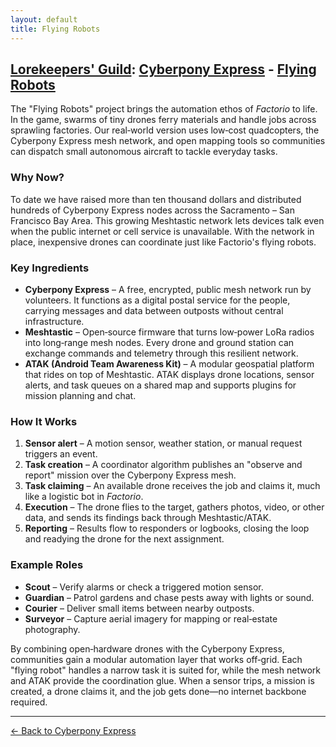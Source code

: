 ```yaml
---
layout: default
title: Flying Robots
---
```


## [Lorekeepers' Guild](/guilds/lorekeepers/): [Cyberpony Express](/guilds/lorekeepers/cyberpony-express/) - [Flying Robots](/guilds/lorekeepers/cyberpony-express/flying-robots/)

The "Flying Robots" project brings the automation ethos of *Factorio* to life. In the game, swarms of tiny drones ferry materials and handle jobs across sprawling factories. Our real‑world version uses low‑cost quadcopters, the Cyberpony Express mesh network, and open mapping tools so communities can dispatch small autonomous aircraft to tackle everyday tasks.

### Why Now?

To date we have raised more than ten thousand dollars and distributed hundreds of Cyberpony Express nodes across the Sacramento – San Francisco Bay Area. This growing Meshtastic network lets devices talk even when the public internet or cell service is unavailable. With the network in place, inexpensive drones can coordinate just like Factorio's flying robots.

### Key Ingredients

- **Cyberpony Express** – A free, encrypted, public mesh network run by volunteers. It functions as a digital postal service for the people, carrying messages and data between outposts without central infrastructure.
- **Meshtastic** – Open‑source firmware that turns low‑power LoRa radios into long‑range mesh nodes. Every drone and ground station can exchange commands and telemetry through this resilient network.
- **ATAK (Android Team Awareness Kit)** – A modular geospatial platform that rides on top of Meshtastic. ATAK displays drone locations, sensor alerts, and task queues on a shared map and supports plugins for mission planning and chat.

### How It Works

1. **Sensor alert** – A motion sensor, weather station, or manual request triggers an event.
2. **Task creation** – A coordinator algorithm publishes an "observe and report" mission over the Cyberpony Express mesh.
3. **Task claiming** – An available drone receives the job and claims it, much like a logistic bot in *Factorio*.
4. **Execution** – The drone flies to the target, gathers photos, video, or other data, and sends its findings back through Meshtastic/ATAK.
5. **Reporting** – Results flow to responders or logbooks, closing the loop and readying the drone for the next assignment.

### Example Roles

- **Scout** – Verify alarms or check a triggered motion sensor.
- **Guardian** – Patrol gardens and chase pests away with lights or sound.
- **Courier** – Deliver small items between nearby outposts.
- **Surveyor** – Capture aerial imagery for mapping or real‑estate photography.

By combining open‑hardware drones with the Cyberpony Express, communities gain a modular automation layer that works off‑grid. Each "flying robot" handles a narrow task it is suited for, while the mesh network and ATAK provide the coordination glue. When a sensor trips, a mission is created, a drone claims it, and the job gets done—no internet backbone required.

---

[← Back to Cyberpony Express](/guilds/lorekeepers/cyberpony-express/)

